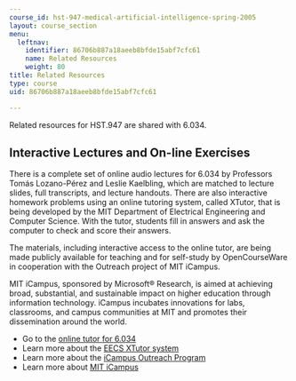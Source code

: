 ```yaml
---
course_id: hst-947-medical-artificial-intelligence-spring-2005
layout: course_section
menu:
  leftnav:
    identifier: 86706b887a18aeeb8bfde15abf7cfc61
    name: Related Resources
    weight: 80
title: Related Resources
type: course
uid: 86706b887a18aeeb8bfde15abf7cfc61

---
```


Related resources for HST.947 are shared with 6.034.

Interactive Lectures and On-line Exercises
------------------------------------------

There is a complete set of online audio lectures for 6.034 by Professors Tomás Lozano-Pérez and Leslie Kaelbling, which are matched to lecture slides, full transcripts, and lecture handouts. There are also interactive homework problems using an online tutoring system, called XTutor, that is being developed by the MIT Department of Electrical Engineering and Computer Science. With the tutor, students fill in answers and ask the computer to check and score their answers.

The materials, including interactive access to the online tutor, are being made publicly available for teaching and for self-study by OpenCourseWare in cooperation with the Outreach project of MIT iCampus.

MIT iCampus, sponsored by Microsoft® Research, is aimed at achieving broad, substantial, and sustainable impact on higher education through information technology. iCampus incubates innovations for labs, classrooms, and campus communities at MIT and promotes their dissemination around the world.

*   Go to the [online tutor for 6.034](http://icampus.mit.edu/?s=online+tutor+for+6.034)
*   Learn more about the [EECS XTutor system](http://icampus.mit.edu/xTutor/)
*   Learn more about the [iCampus Outreach Program](http://icampus.mit.edu/outreach/)
*   Learn more about [MIT iCampus](http://icampus.mit.edu/)